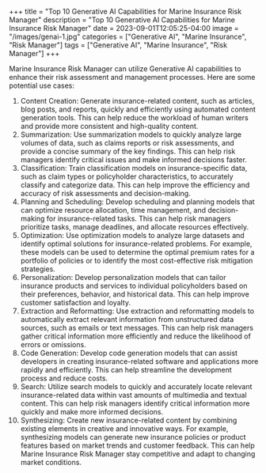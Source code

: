 +++
title = "Top 10 Generative AI Capabilities for Marine Insurance Risk Manager"
description = "Top 10 Generative AI Capabilities for Marine Insurance Risk Manager"
date = 2023-09-01T12:05:25-04:00
image = "/images/genai-1.jpg"
categories = ["Generative AI", "Marine Insurance", "Risk Manager"]
tags = ["Generative AI", "Marine Insurance", "Risk Manager"]
+++

 Marine Insurance Risk Manager can utilize Generative AI capabilities to enhance their risk assessment and management processes. Here are some potential use cases:

1. Content Creation: Generate insurance-related content, such as articles, blog posts, and reports, quickly and efficiently using automated content generation tools. This can help reduce the workload of human writers and provide more consistent and high-quality content.
2. Summarization: Use summarization models to quickly analyze large volumes of data, such as claims reports or risk assessments, and provide a concise summary of the key findings. This can help risk managers identify critical issues and make informed decisions faster.
3. Classification: Train classification models on insurance-specific data, such as claim types or policyholder characteristics, to accurately classify and categorize data. This can help improve the efficiency and accuracy of risk assessments and decision-making.
4. Planning and Scheduling: Develop scheduling and planning models that can optimize resource allocation, time management, and decision-making for insurance-related tasks. This can help risk managers prioritize tasks, manage deadlines, and allocate resources effectively.
5. Optimization: Use optimization models to analyze large datasets and identify optimal solutions for insurance-related problems. For example, these models can be used to determine the optimal premium rates for a portfolio of policies or to identify the most cost-effective risk mitigation strategies.
6. Personalization: Develop personalization models that can tailor insurance products and services to individual policyholders based on their preferences, behavior, and historical data. This can help improve customer satisfaction and loyalty.
7. Extraction and Reformatting: Use extraction and reformatting models to automatically extract relevant information from unstructured data sources, such as emails or text messages. This can help risk managers gather critical information more efficiently and reduce the likelihood of errors or omissions.
8. Code Generation: Develop code generation models that can assist developers in creating insurance-related software and applications more rapidly and efficiently. This can help streamline the development process and reduce costs.
9. Search: Utilize search models to quickly and accurately locate relevant insurance-related data within vast amounts of multimedia and textual content. This can help risk managers identify critical information more quickly and make more informed decisions.
10. Synthesizing: Create new insurance-related content by combining existing elements in creative and innovative ways. For example, synthesizing models can generate new insurance policies or product features based on market trends and customer feedback. This can help Marine Insurance Risk Manager stay competitive and adapt to changing market conditions.